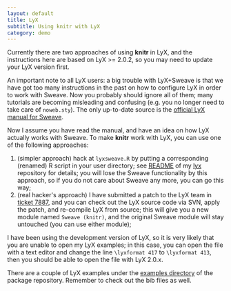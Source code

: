 ```yaml
---
layout: default
title: LyX
subtitle: Using knitr with LyX
category: demo
---
```


Currently there are two approaches of using **knitr** in LyX, and the instructions here are based on LyX >= 2.0.2, so you may need to update your LyX version first.

An important note to all LyX users: a big trouble with LyX+Sweave is that we have got too many instructions in the past on how to configure LyX in order to work with Sweave. Now you probably should ignore all of them; many tutorials are becoming misleading and confusing (e.g. you no longer need to take care of `noweb.sty`). The only up-to-date source is the [official LyX manual for Sweave](https://github.com/downloads/yihui/lyx/sweave.pdf).

Now I assume you have read the manual, and have an idea on how LyX actually works with Sweave. To make **knitr** work with LyX, you can use one of the following approaches:

1. (simpler approach) hack at `lyxsweave.R` by putting a corresponding (renamed) R script in your user directory; see [README](https://github.com/yihui/lyx/blob/master/README.md) of my [lyx](https://github.com/yihui/lyx/) repository for details; you will lose the Sweave functionality by this approach, so if you do not care about Sweave any more, you can go this way;
2. (real hacker's approach) I have submitted a patch to the LyX team in [ticket 7887](http://www.lyx.org/trac/ticket/7887), and you can check out the LyX source code via SVN, apply the patch, and re-compile LyX from source; this will give you a new module named `Sweave (knitr)`, and the original Sweave module will stay untouched (you can use either module);

I have been using the development version of LyX, so it is very likely that you are unable to open my LyX examples; in this case, you can open the file with a text editor and change the line `\lyxformat 417` to `\lyxformat 413`, then you should be able to open the file with LyX 2.0.x.

There are a couple of LyX examples under the [examples directory](https://github.com/yihui/knitr/tree/master/inst/examples) of the package repository. Remember to check out the bib files as well.
